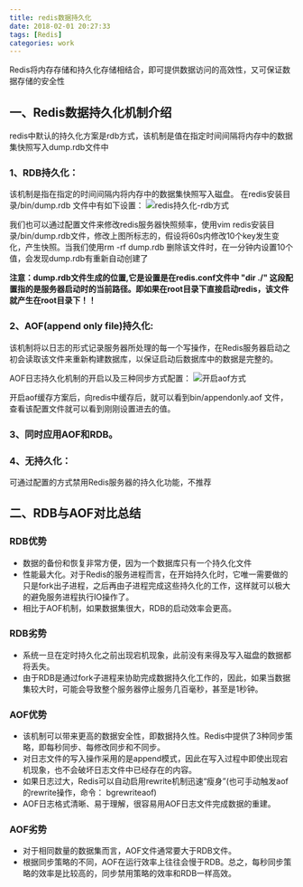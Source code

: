 ```yaml
---
title: redis数据持久化
date: 2018-02-01 20:27:33 
tags: [Redis]
categories: work
---
```

Redis将内存存储和持久化存储相结合，即可提供数据访问的高效性，又可保证数据存储的安全性

<!-- more -->

## 一、Redis数据持久化机制介绍
redis中默认的持久化方案是rdb方式，该机制是值在指定时间间隔将内存中的数据集快照写入dump.rdb文件中

### 1、RDB持久化：
该机制是指在指定的时间间隔内将内存中的数据集快照写入磁盘。
在redis安装目录/bin/dump.rdb 文件中有如下设置：
![redis持久化-rdb方式](/images/redis持久化-rdb方式.png)

我们也可以通过配置文件来修改redis服务器快照频率，使用vim redis安装目录/bin/dump.rdb文件，修改上图所标志的，假设将60s内修改10个key发生变化，产生快照。当我们使用rm -rf dump.rdb 删除该文件时，在一分钟内设置10个值，会发现dump.rdb有重新自动创建了

**注意：dump.rdb文件生成的位置,它是设置是在redis.conf文件中 "dir ./" 这段配置指的是服务器启动时的当前路径。即如果在root目录下直接启动redis，该文件就产生在root目录下！！**

### 2、AOF(append only file)持久化:
该机制将以日志的形式记录服务器所处理的每一个写操作，在Redis服务器启动之初会读取该文件来重新构建数据库，以保证启动后数据库中的数据是完整的。

AOF日志持久化机制的开启以及三种同步方式配置：
![开启aof方式](/images/redis持久化-开启aof方式.png)

开启aof缓存方案后，向redis中缓存后，就可以看到bin/appendonly.aof 文件，查看该配置文件就可以看到刚刚设置进去的值。  

### 3、同时应用AOF和RDB。
### 4、无持久化：
可通过配置的方式禁用Redis服务器的持久化功能，不推荐
  

## 二、RDB与AOF对比总结 
### RDB优势
- 数据的备份和恢复非常方便，因为一个数据库只有一个持久化文件
- 性能最大化。对于Redis的服务进程而言，在开始持久化时，它唯一需要做的只是fork出子进程，之后再由子进程完成这些持久化的工作，这样就可以极大的避免服务进程执行IO操作了。
- 相比于AOF机制，如果数据集很大，RDB的启动效率会更高。
    
### RDB劣势
- 系统一旦在定时持久化之前出现宕机现象，此前没有来得及写入磁盘的数据都将丢失。
- 由于RDB是通过fork子进程来协助完成数据持久化工作的，因此，如果当数据集较大时，可能会导致整个服务器停止服务几百毫秒，甚至是1秒钟。

### AOF优势 
- 该机制可以带来更高的数据安全性，即数据持久性。Redis中提供了3种同步策略，即每秒同步、每修改同步和不同步。
- 对日志文件的写入操作采用的是append模式，因此在写入过程中即使出现宕机现象，也不会破坏日志文件中已经存在的内容。
- 如果日志过大，Redis可以自动启用rewrite机制迅速“瘦身”(也可手动触发aof的rewrite操作，命令： bgrewriteaof)
- AOF日志格式清晰、易于理解，很容易用AOF日志文件完成数据的重建。
    
### AOF劣势 
- 对于相同数量的数据集而言，AOF文件通常要大于RDB文件。
- 根据同步策略的不同，AOF在运行效率上往往会慢于RDB。总之，每秒同步策略的效率是比较高的，同步禁用策略的效率和RDB一样高效。

